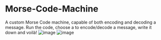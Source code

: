 # Morse-Code-Machine
A custom Morse Code machine, capable of both encoding and decoding a message.
Run the code, choose a to encode/decode a message, write it down and voilà!
![image](https://user-images.githubusercontent.com/125466659/236639114-db0ac152-a80e-4224-854d-d0c8c078259b.png)
![image](https://user-images.githubusercontent.com/125466659/236639141-5dc7d144-870b-4ae3-b468-de4cb40e6fdc.png)
